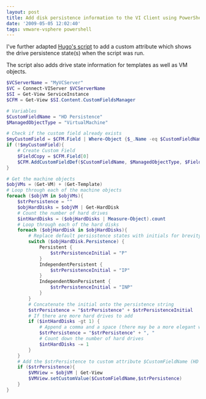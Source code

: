```yaml
---
layout: post
title: Add disk persistence information to the VI Client using PowerShell
date: '2009-05-05 12:02:40'
tags: vmware-vsphere powershell
---
```



I've further adapted [Hugo's script](http://www.peetersonline.nl/index.php/vmware/add-snapshot-information-to-the-vi-client-using-powershell/) to add a custom attribute which shows the drive persistence state(s) when the script was run.

<!--more-->

The script also adds drive state information for templates as well as VM objects.

```powershell
$VCServerName = "MyVCServer"
$VC = Connect-VIServer $VCServerName
$SI = Get-View ServiceInstance
$CFM = Get-View $SI.Content.CustomFieldsManager

# Variables
$CustomFieldName = "HD Persistence"
$ManagedObjectType = "VirtualMachine"

# Check if the custom field already exists
$myCustomField = $CFM.Field | Where-Object {$_.Name -eq $CustomFieldName}
if (!$myCustomField){
	# Create Custom Field
	$FieldCopy = $CFM.Field[0]
	$CFM.AddCustomFieldDef($CustomFieldName, $ManagedObjectType, $FieldCopy.FieldDefPrivileges, $FieldCopy.FieldInstancePrivileges)
}

# Get the machine objects
$objVMs = (Get-VM) + (Get-Template)
# Loop through each of the machine objects
foreach ($objVM in $objVMs){
	$strPersistence = ""
	$objHardDisks = $objVM | Get-HardDisk
	# Count the number of hard drives
	$intHardDisks = ($objHardDisks | Measure-Object).count
	# Loop through each of the hard disks
	foreach ($objHardDisk in $objHardDisks){
		# Replace default persisstence states with initials for brevity
		switch ($objHardDisk.Persistence) {
			Persistent {
				$strPersistenceInitial = "P"
			}
			IndependentPersistent {
				$strPersistenceInitial = "IP"
			}
			IndependentNonPersistent {
				$strPersistenceInitial = "INP"
			}
		}
		# Concatenate the initial onto the persistence string
		$strPersistence = "$strPersistence" + $strPersistenceInitial
		# If there are more hard drives to add
		if ($intHardDisks -gt 1) {
			# Append a comma and a space (there may be a more elegant way of doing this)
			$strPersistence = "$strPersistence" + ", "
			# Count down the number of hard drives
			$intHardDisks -= 1
		}
	}
	# Add the $strPersistence to custom attribute $CustomFieldName (HD Persistence)
	if ($strPersistence){
		$VMView = $objVM | Get-View
		$VMView.setCustomValue($CustomFieldName,$strPersistence)
	}
}
```